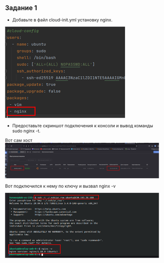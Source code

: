 ## Задание 1

* Добавьте в файл cloud-init.yml установку nginx.

![img.png](img.png)

* Предоставьте скриншот подключения к консоли и вывод команды sudo nginx -t.

Вот сам хост
![img_1.png](img_1.png)

Вот подключился к нему по ключу и вызвал nginx -v

![img_2.png](img_2.png)